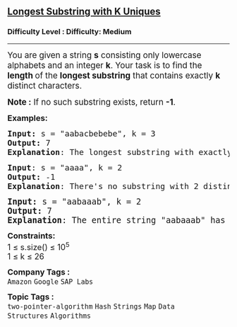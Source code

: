 <h2><a href="https://www.geeksforgeeks.org/problems/longest-k-unique-characters-substring0853/1?_gl=1*jz5u40*_up*MQ..*_gs*MQ..&gclid=Cj0KCQjw1JjDBhDjARIsABlM2St_bMlYqfWhAdgmR5d5UkLF7i_5uK_BKkZl_MuChaFi_cjohW-E_-caAvPVEALw_wcB&gbraid=0AAAAAC9yBkCni1AxtKdkPAWeHEAcqYUpg">Longest Substring with K Uniques</a></h2><h3>Difficulty Level : Difficulty: Medium</h3><hr><div class="problems_problem_content__Xm_eO"><p data-start="157" data-end="313"><span style="font-size: 14pt;">You are given a string <strong>s</strong> </span><span style="font-size: 18.6667px;">consisting only lowercase alphabets </span><span style="font-size: 14pt;">and an integer </span><strong style="font-size: 14pt;">k</strong><span style="font-size: 14pt;">. Your task is to find the <strong>length </strong>of the <strong>longest substring</strong> that contains exactly </span><strong style="font-size: 14pt;">k</strong><span style="font-size: 14pt;"> distinct characters.</span></p>
<p data-start="157" data-end="313"><span style="font-size: 14pt;"><span style="font-size: 14pt;"><strong>Note :</strong> If no such substring exists, return </span><strong style="font-size: 14pt;">-1</strong><span style="font-size: 14pt;">.&nbsp;</span></span></p>
<p><span style="font-size: 18px;"><strong>Examples:</strong></span></p>
<pre><span style="font-size: 18px;"><strong>Input: </strong>s = "aabacbebebe</span><span style="font-size: 18px;">", k = 3
<strong>Output:</strong> 7
<strong>Explanation</strong>: The longest substring with exactly 3 distinct characters is "cbebebe", which includes 'c', 'b', and 'e'.
</span></pre>
<pre><span style="font-size: 18px;"><strong>Input</strong>: s = "aaaa", k = 2
<strong>Output:</strong> -1
<strong>Explanation</strong>: There's no substring with 2 distinct characters.<br></span></pre>
<pre><span style="font-size: 14pt;"><strong>Input: </strong>s = "aabaaab", k = 2
<strong>Output:</strong> 7
<strong>Explanation</strong>: </span><span style="font-size: 14pt;">The entire string "aabaaab" has exactly 2 unique characters 'a' and 'b', making it the longest valid substring.</span></pre>
<p><span style="font-size: 18px;"><strong>Constraints:</strong><br>1 ≤ s.size() ≤ 10<sup>5</sup><br>1 ≤ k ≤ 26<br></span></p></div><p><span style=font-size:18px><strong>Company Tags : </strong><br><code>Amazon</code>&nbsp;<code>Google</code>&nbsp;<code>SAP Labs</code>&nbsp;<br><p><span style=font-size:18px><strong>Topic Tags : </strong><br><code>two-pointer-algorithm</code>&nbsp;<code>Hash</code>&nbsp;<code>Strings</code>&nbsp;<code>Map</code>&nbsp;<code>Data Structures</code>&nbsp;<code>Algorithms</code>&nbsp;